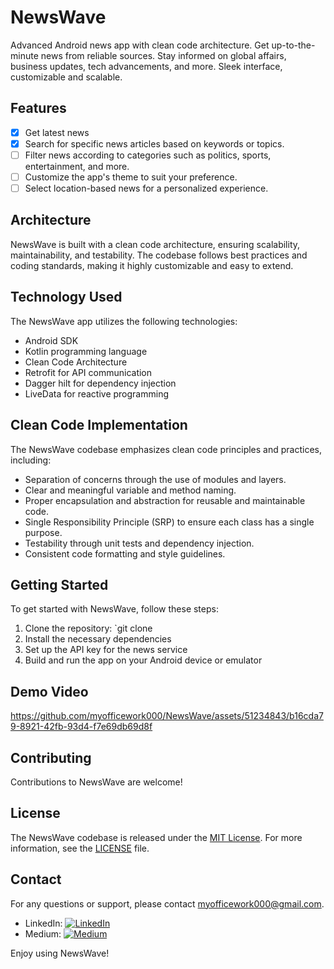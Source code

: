 # NewsWave
Advanced Android news app with clean code architecture.
Get up-to-the-minute news from reliable sources. 
Stay informed on global affairs, business updates, tech advancements, and more. Sleek interface, customizable and scalable.

## Features

- [x] Get latest news
- [x] Search for specific news articles based on keywords or topics.
- [ ] Filter news according to categories such as politics, sports, entertainment, and more.
- [ ] Customize the app's theme to suit your preference.
- [ ] Select location-based news for a personalized experience.

## Architecture

NewsWave is built with a clean code architecture, ensuring scalability, maintainability, and testability. The codebase follows best practices and coding standards, making it highly customizable and easy to extend.

## Technology Used

The NewsWave app utilizes the following technologies:

- Android SDK
- Kotlin programming language
- Clean Code Architecture
- Retrofit for API communication
- Dagger hilt for dependency injection
- LiveData for reactive programming

## Clean Code Implementation

The NewsWave codebase emphasizes clean code principles and practices, including:

- Separation of concerns through the use of modules and layers.
- Clear and meaningful variable and method naming.
- Proper encapsulation and abstraction for reusable and maintainable code.
- Single Responsibility Principle (SRP) to ensure each class has a single purpose.
- Testability through unit tests and dependency injection.
- Consistent code formatting and style guidelines.

## Getting Started

To get started with NewsWave, follow these steps:

1. Clone the repository: `git clone
2. Install the necessary dependencies
3. Set up the API key for the news service
4. Build and run the app on your Android device or emulator

## Demo Video
https://github.com/myofficework000/NewsWave/assets/51234843/b16cda79-8921-42fb-93d4-f7e69db69d8f

## Contributing

Contributions to NewsWave are welcome!


## License

The NewsWave codebase is released under the [MIT License](https://opensource.org/licenses/MIT). For more information, see the [LICENSE](LICENSE) file.

## Contact

For any questions or support, please contact myofficework000@gmail.com.
- LinkedIn: [![LinkedIn](https://img.shields.io/badge/LinkedIn-Connect-blue?logo=linkedin)](https://www.linkedin.com/[https://www.linkedin.com/in/myofficework/])
- Medium: [![Medium](https://img.shields.io/badge/Medium-Follow-black?logo=medium)](https://medium.com/[https://medium.com/@myofficework000])


Enjoy using NewsWave!
